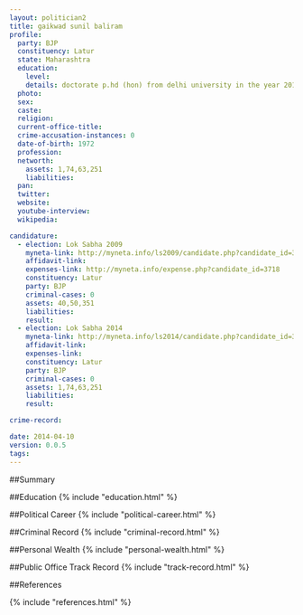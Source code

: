 ```yaml
---
layout: politician2
title: gaikwad sunil baliram
profile: 
  party: BJP
  constituency: Latur
  state: Maharashtra
  education: 
    level: 
    details: doctorate p.hd (hon) from delhi university in the year 2011
  photo: 
  sex: 
  caste: 
  religion: 
  current-office-title: 
  crime-accusation-instances: 0
  date-of-birth: 1972
  profession: 
  networth: 
    assets: 1,74,63,251
    liabilities: 
  pan: 
  twitter: 
  website: 
  youtube-interview: 
  wikipedia: 

candidature: 
  - election: Lok Sabha 2009
    myneta-link: http://myneta.info/ls2009/candidate.php?candidate_id=3718
    affidavit-link: 
    expenses-link: http://myneta.info/expense.php?candidate_id=3718
    constituency: Latur 
    party: BJP
    criminal-cases: 0
    assets: 40,50,351
    liabilities: 
    result:  
  - election: Lok Sabha 2014
    myneta-link: http://myneta.info/ls2014/candidate.php?candidate_id=3548
    affidavit-link: 
    expenses-link: 
    constituency: Latur 
    party: BJP
    criminal-cases: 0
    assets: 1,74,63,251
    liabilities: 
    result:  

crime-record: 

date: 2014-04-10
version: 0.0.5
tags: 
---
```


##Summary


##Education
{% include "education.html" %}


##Political Career
{% include "political-career.html" %}


##Criminal Record
{% include "criminal-record.html" %}


##Personal Wealth
{% include "personal-wealth.html" %}


##Public Office Track Record
{% include "track-record.html" %}


##References


{% include "references.html" %}
